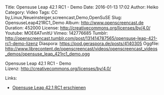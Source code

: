 Title: Opensuse Leap 42.1 RC1 - Demo
Date: 2016-01-13 17:02
Author: Heiko
Category: Video
Tags: CC by,Linux,Neueinsteiger,screencast,Demo,OpenSuSE
Slug: OpensuseLeap421RC1_Demo
Album: http://www.openscreencast.de
Duration: 452000
License: http://creativecommons.org/licenses/by/4.0/
Youtube: MOE6ATvnltU
Vimeo: 142776685
Tumblr: http://openscreencast.tumblr.com/post/131414787565/opensuse-leap-421-rc1-demo-lizenz
Diaspora: https://pod.geraspora.de/posts/4140305
Oggfile: http://www.librecontent.de/openscreencast/videos/openscreencast_videos_demos/opensuse_leap_421rc1_demo.ogg

Opensuse Leap 42.1 RC1 - Demo  
Lizenz: <http://creativecommons.org/licenses/by/4.0/>  
  

Links:

  * [Opensuse Leap 42.1 RC1 erschienen](http://www.pro-linux.de/news/1/22864/opensuse-leap-421-rc1-erschienen.html)

